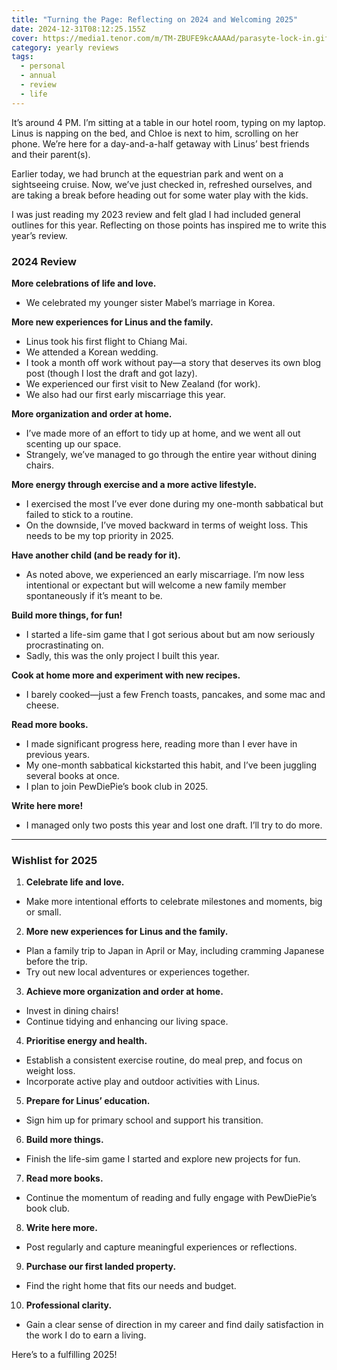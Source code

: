 ```yaml
---
title: "Turning the Page: Reflecting on 2024 and Welcoming 2025"
date: 2024-12-31T08:12:25.155Z
cover: https://media1.tenor.com/m/TM-ZBUFE9kcAAAAd/parasyte-lock-in.gif
category: yearly reviews
tags:
  - personal
  - annual
  - review
  - life
---
```

It’s around 4 PM. I’m sitting at a table in our hotel room, typing on my laptop. Linus is napping on the bed, and Chloe is next to him, scrolling on her phone. We’re here for a day-and-a-half getaway with Linus’ best friends and their parent(s).

Earlier today, we had brunch at the equestrian park and went on a sightseeing cruise. Now, we’ve just checked in, refreshed ourselves, and are taking a break before heading out for some water play with the kids.

I was just reading my 2023 review and felt glad I had included general outlines for this year. Reflecting on those points has inspired me to write this year’s review.

### 2024 Review  

**More celebrations of life and love.**  
- We celebrated my younger sister Mabel’s marriage in Korea.  

**More new experiences for Linus and the family.**  
- Linus took his first flight to Chiang Mai.  
- We attended a Korean wedding.  
- I took a month off work without pay—a story that deserves its own blog post (though I lost the draft and got lazy).  
- We experienced our first visit to New Zealand (for work).  
- We also had our first early miscarriage this year.  

**More organization and order at home.**  
- I’ve made more of an effort to tidy up at home, and we went all out scenting up our space.  
- Strangely, we’ve managed to go through the entire year without dining chairs.  

**More energy through exercise and a more active lifestyle.**  
- I exercised the most I’ve ever done during my one-month sabbatical but failed to stick to a routine.  
- On the downside, I’ve moved backward in terms of weight loss. This needs to be my top priority in 2025.  

**Have another child (and be ready for it).**  
- As noted above, we experienced an early miscarriage. I’m now less intentional or expectant but will welcome a new family member spontaneously if it’s meant to be.  

**Build more things, for fun!**  
- I started a life-sim game that I got serious about but am now seriously procrastinating on.  
- Sadly, this was the only project I built this year.  

**Cook at home more and experiment with new recipes.**  
- I barely cooked—just a few French toasts, pancakes, and some mac and cheese.  

**Read more books.**  
- I made significant progress here, reading more than I ever have in previous years.  
- My one-month sabbatical kickstarted this habit, and I’ve been juggling several books at once.  
- I plan to join PewDiePie’s book club in 2025.  

**Write here more!**  
- I managed only two posts this year and lost one draft. I’ll try to do more.  

---

### Wishlist for 2025  

1. **Celebrate life and love.**  
 - Make more intentional efforts to celebrate milestones and moments, big or small.  

2. **More new experiences for Linus and the family.**  
 - Plan a family trip to Japan in April or May, including cramming Japanese before the trip.  
 - Try out new local adventures or experiences together.  

3. **Achieve more organization and order at home.**  
 - Invest in dining chairs!  
 - Continue tidying and enhancing our living space.  

4. **Prioritise energy and health.**  
 - Establish a consistent exercise routine, do meal prep, and focus on weight loss.  
 - Incorporate active play and outdoor activities with Linus.  

5. **Prepare for Linus’ education.**  
 - Sign him up for primary school and support his transition.  

6. **Build more things.**  
 - Finish the life-sim game I started and explore new projects for fun.  

7. **Read more books.**  
 - Continue the momentum of reading and fully engage with PewDiePie’s book club.  

8. **Write here more.**  
 - Post regularly and capture meaningful experiences or reflections.  

9. **Purchase our first landed property.**  
  - Find the right home that fits our needs and budget.  

10. **Professional clarity.**
  - Gain a clear sense of direction in my career and find daily satisfaction in the work I do to earn a living.

Here’s to a fulfilling 2025!